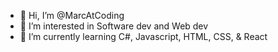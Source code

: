 - 👋 Hi, I’m @MarcAtCoding
- 👀 I’m interested in Software dev and Web dev
- 🌱 I’m currently learning C#, Javascript, HTML, CSS, & React

<!---
MarcAtCoding/MarcAtCoding is a ✨ special ✨ repository because its `README.md` (this file) appears on your GitHub profile.
You can click the Preview link to take a look at your changes.
--->
